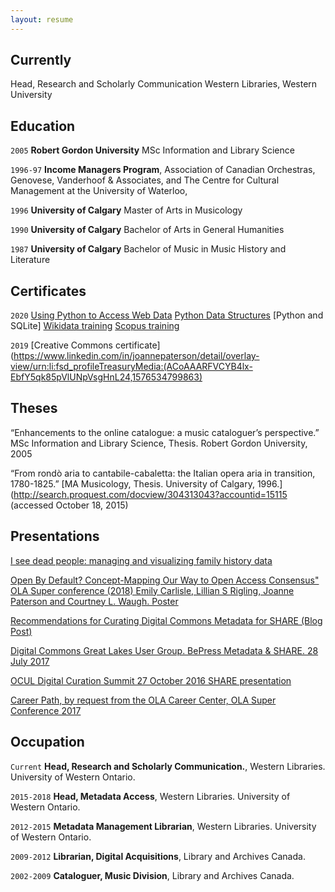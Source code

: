 ```yaml
---
layout: resume
---
```

## Currently

Head, Research and Scholarly Communication
Western Libraries, Western University

## Education

`2005`
__Robert Gordon University__
MSc Information and Library Science

`1996-97`
__Income Managers Program__, Association of Canadian Orchestras,
Genovese, Vanderhoof & Associates, and The Centre for Cultural Management at the University of Waterloo, 

`1996`
__University of Calgary__
Master of Arts in Musicology

`1990`
__University of Calgary__
Bachelor of Arts in General Humanities

`1987`
__University of Calgary__
Bachelor of Music in Music History and Literature

## Certificates

`2020`
[Using Python to Access Web Data](https://coursera.org/share/3bb79b0f81ab2ecaffcbd2e64aa60f37)
[Python Data Structures](https://coursera.org/share/d86d0b525359a0a50dca7f0e5e04a73f)
[Python and SQLite]
[Wikidata training](https://api.accredible.com/v1/frontend/credential_website_embed_image/certificate/20339048)
[Scopus training](https://api.accredible.com/v1/frontend/credential_website_embed_image/certificate/16307019)

`2019`
[Creative Commons certificate](https://www.linkedin.com/in/joannepaterson/detail/overlay-view/urn:li:fsd_profileTreasuryMedia:(ACoAAARFVCYB4lx-EbfY5qk85pVlUNpVsgHnL24,1576534799863)

## Theses
“Enhancements to the online catalogue: a music cataloguer’s perspective.”  MSc Information and Library Science, Thesis. Robert Gordon University, 2005

“From rondò aria to cantabile-cabaletta: the Italian opera aria in transition, 1780-1825.” [MA Musicology, Thesis. University of Calgary, 1996.](http://search.proquest.com/docview/304313043?accountid=15115 (accessed October 18, 2015)

## Presentations


[I see dead people: managing and visualizing family history data](https://www.olasuperconference.ca/SC-2018/event/i-see-dead-people-using-digital-tools-to-manage-and-visualize-your-family-history/)

[Open By Default? Concept-Mapping Our Way to Open Access Consensus" OLA Super conference (2018) Emily Carlisle, Lillian S Rigling, Joanne Paterson and Courtney L. Waugh. Poster](http://works.bepress.com/joanne_paterson/46/)

[Recommendations for Curating Digital Commons Metadata for SHARE (Blog Post)](http://www.share-research.org/2017/08/recommendations-for-curating-digital-commons-metadata-for-share/)

[Digital Commons Great Lakes User Group. BePress Metadata & SHARE.  28 July 2017](https://bibliojo.wordpress.com/2017/08/01/curating-bepress-metadata-for-harvesting-by-share/)

[OCUL Digital Curation Summit 27 October 2016  SHARE presentation](https://docs.google.com/presentation/d/1dEYN255Ce4klYJhrFwOZnqHkNVeYilh1YllguraSbwk/edit?usp=sharing)

[Career Path, by request from the OLA Career Center, OLA Super Conference 2017](https://drive.google.com/open?id=0BwF7s1S0aBpLVnVYZFZiVU1SZEE)


## Occupation

`Current`
__Head, Research and Scholarly Communication.__, Western Libraries. University of Western Ontario.

`2015-2018`
__Head, Metadata Access__, Western Libraries. University of Western Ontario.

`2012-2015`
__Metadata Management Librarian__, Western Libraries. University of Western Ontario.

`2009-2012`
__Librarian, Digital Acquisitions__, Library and Archives Canada.

`2002-2009`
__Cataloguer, Music Division__, Library and Archives Canada.

<!-- ### Footer

Last updated: May 2013 -->

